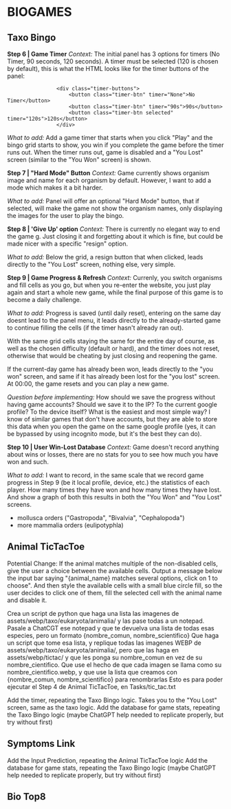 # BIOGAMES

## Taxo Bingo

**Step 6 | Game Timer**
_Context:_ The initial panel has 3 options for timers (No Timer, 90 seconds, 120 seconds). A timer must be selected (120 is chosen by default), this is what the HTML looks like for the timer buttons of the panel:

                    <div class="timer-buttons">
                        <button class="timer-btn" timer="None">No Timer</button>
                        <button class="timer-btn" timer="90s">90s</button>
                        <button class="timer-btn selected" timer="120s">120s</button>
                    </div>

_What to add:_ Add a game timer that starts when you click "Play" and the bingo grid starts to show, you win if you complete the game before the timer runs out. When the timer runs out, game is disabled and a "You Lost" screen (similar to the "You Won" screen) is shown.

**Step 7 | "Hard Mode" Button**
_Context:_ Game currently shows organism image and name for each organism by default. However, I want to add a mode which makes it a bit harder.

_What to add:_ Panel will offer an optional "Hard Mode" button, that if selected, will make the game not show the organism names, only displaying the images for the user to play the bingo.

**Step 8 | 'Give Up' option**
_Context:_ There is currently no elegant way to end the game g. Just closing it and forgetting about it which is fine, but could be made nicer with a specific "resign" option.

_What to add:_ Below the grid, a resign button that when clicked, leads directly to the "You Lost" screen, nothing else, very simple.

**Step 9 | Game Progress & Refresh**
_Context:_ Currenly, you switch organisms and fill cells as you go, but when you re-enter the website, you just play again and start a whole new game, while the final purpose of this game is to become a daily challenge.

_What to add:_ Progress is saved (until daily reset), entering on the same day doesnt lead to the panel menu, it leads directly to the already-started game to continue filling the cells (if the timer hasn't already ran out).

With the same grid cells staying the same for the entire day of course, as well as the chosen difficulty (default or hard), and the timer does not reset, otherwise that would be cheating by just closing and reopening the game.

If the current-day game has already been won, leads directly to the "you won" screen, and same if it has already been lost for the "you lost" screen. At 00:00, the game resets and you can play a new game.

_Question before implementing:_ How should we save the progress without having game accounts? Should we save it to the IP? To the current google profile? To the device itself? What is the easiest and most simple way? I know of similar games that don't have accounts, but they are able to store this data when you open the game on the same google profile (yes, it can be bypassed by using incognito mode, but it's the best they can do).

**Step 10 | User Win-Lost Database**
_Context:_ Game doesn't record anything about wins or losses, there are no stats for you to see how much you have won and such.

_What to add:_ I want to record, in the same scale that we record game progress in Step 9 (be it local profile, device, etc.) the statistics of each player. How many times they have won and how many times they have lost. And show a graph of both this results in both the "You Won" and "You Lost" screens.

- mollusca orders ("Gastropoda", "Bivalvia", "Cephalopoda")
- more mammalia orders (eulipotyphla)

## Animal TicTacToe

Potential Change: If the animal matches multiple of the non-disabled cells, give the user a choice between the available cells. Output a message below the input bar saying "{animal_name} matches several options, click on 1 to choose". And then style the available cells with a small blue circle fill, so the user decides to click one of them, fill the selected cell with the animal name and disable it.

Crea un script de python que haga una lista las imagenes de assets/webp/taxo/eukaryota/animalia/ y las pase todas a un notepad.
Pasale a ChatCGT ese notepad y que te devuelva una lista de todas esas especies, pero un formato {nombre_comun, nombre_scientifico}
Que haga un script que tome esa lista, y replique todas las imagenes WEBP de assets/webp/taxo/eukaryota/animalia/, pero que
las haga en assets/webp/tictac/ y que les ponga su nombre_comun en vez de su nombre_cientifico. Que use el hecho de que
cada imagen se llama como su nombre_cientifico.webp, y que use la lista que creamos con {nombre_comun, nombre_scientifico} para renombrarlas
Esto es para poder ejecutar el Step 4 de Animal TicTacToe, en Tasks/tic_tac.txt

Add the timer, repeating the Taxo Bingo logic. Takes you to the "You Lost" screen, same as the taxo logic.
Add the database for game stats, repeating the Taxo Bingo logic (maybe ChatGPT help needed to replicate properly, but try without first)

## Symptoms Link

Add the Input Prediction, repeating the Animal TicTacToe logic
Add the database for game stats, repeating the Taxo Bingo logic (maybe ChatGPT help needed to replicate properly, but try without first)

## Bio Top8

